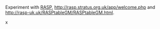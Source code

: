 Experiment with <a href="http://www.drjack.info/RASP/">RASP</a>, http://rasp.stratus.org.uk/app/welcome.php
and http://rasp-uk.uk/RASPtableGM/RASPtableGM.html.




x


